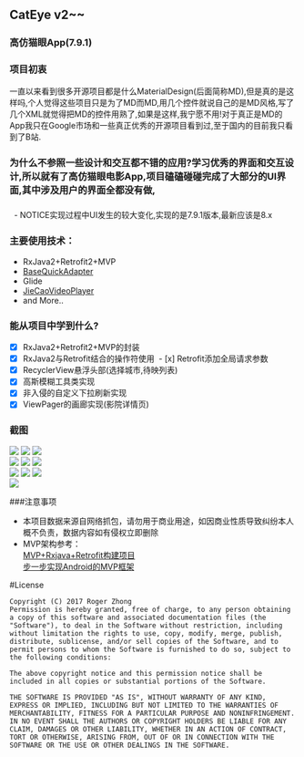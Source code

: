 
## CatEye v2~~
### 高仿猫眼App(7.9.1)


### 项目初衷
一直以来看到很多开源项目都是什么MaterialDesign(后面简称MD),但是真的是这样吗,个人觉得这些项目只是为了MD而MD,用几个控件就说自己的是MD风格,写了几个XML就觉得把MD的控件用熟了,如果是这样,我宁愿不用!对于真正是MD的App我只在Google市场和一些真正优秀的开源项目看到过,至于国内的目前我只看到了B站.

### 为什么不参照一些设计和交互都不错的应用?学习优秀的界面和交互设计,所以就有了高仿猫眼电影App,项目磕磕碰碰完成了大部分的UI界面,其中涉及用户的界面全都没有做,

### 
   - NOTICE实现过程中UI发生的较大变化,实现的是7.9.1版本,最新应该是8.x
### 主要使用技术：
  - RxJava2+Retrofit2+MVP
  - [BaseQuickAdapter](https://github.com/CymChad/BaseRecyclerViewAdapterHelper)
  - Glide
  - [JieCaoVideoPlayer](https://github.com/lipangit/JieCaoVideoPlayer)
  - and More..
  
### 能从项目中学到什么?
  - [x] RxJava2+Retrofit2+MVP的封装
  - [x] RxJava2与Retrofit结合的操作符使用
  - [x] Retrofit添加全局请求参数
  - [x] RecyclerView悬浮头部(选择城市,待映列表)
  - [x] 高斯模糊工具类实现
  - [x] 非入侵的自定义下拉刷新实现
  - [x] ViewPager的画廊实现(影院详情页)
  
### 截图
![](https://github.com/Cicinnus0407/CatEye/blob/v2/screenShoot/device-2017-07-01-170714.png)
![](https://github.com/Cicinnus0407/CatEye/blob/v2/screenShoot/device-2017-07-01-170754.png)
![](https://github.com/Cicinnus0407/CatEye/blob/v2/screenShoot/device-2017-07-01-170833.png)
</br>
![](https://github.com/Cicinnus0407/CatEye/blob/v2/screenShoot/device-2017-07-01-170944.png)
![](https://github.com/Cicinnus0407/CatEye/blob/v2/screenShoot/device-2017-07-01-171000.png)
![](https://github.com/Cicinnus0407/CatEye/blob/v2/screenShoot/device-2017-07-01-171423.png)
</br>
![](https://github.com/Cicinnus0407/CatEye/blob/v2/screenShoot/device-2017-07-01-171502.png)
![](https://github.com/Cicinnus0407/CatEye/blob/v2/screenShoot/device-2017-07-01-172138.png)
![](https://github.com/Cicinnus0407/CatEye/blob/v2/screenShoot/device-2017-07-01-172240.png)
</br>
![](https://github.com/Cicinnus0407/CatEye/blob/v2/screenShoot/device-2017-07-01-172359.png)
</br>

###注意事项

- 本项目数据来源自网络抓包，请勿用于商业用途，如因商业性质导致纠纷本人概不负责，数据内容如有侵权立即删除</br>
- MVP架构参考：</br>
[MVP+Rxjava+Retrofit构建项目](http://www.jianshu.com/p/b1da0387f805 )</br>
[步一步实现Android的MVP框架](http://mp.weixin.qq.com/s?__biz=MzA3NTYzODYzMg==&mid=2653577546&idx=1&sn=e10be159645a3aa8f6d6f209420fb412&scene=0#wechat_redirect)


#License
```
Copyright (C) 2017 Roger Zhong
Permission is hereby granted, free of charge, to any person obtaining a copy of this software and associated documentation files (the "Software"), to deal in the Software without restriction, including without limitation the rights to use, copy, modify, merge, publish, distribute, sublicense, and/or sell copies of the Software, and to permit persons to whom the Software is furnished to do so, subject to the following conditions:

The above copyright notice and this permission notice shall be included in all copies or substantial portions of the Software.

THE SOFTWARE IS PROVIDED "AS IS", WITHOUT WARRANTY OF ANY KIND, EXPRESS OR IMPLIED, INCLUDING BUT NOT LIMITED TO THE WARRANTIES OF MERCHANTABILITY, FITNESS FOR A PARTICULAR PURPOSE AND NONINFRINGEMENT. IN NO EVENT SHALL THE AUTHORS OR COPYRIGHT HOLDERS BE LIABLE FOR ANY CLAIM, DAMAGES OR OTHER LIABILITY, WHETHER IN AN ACTION OF CONTRACT, TORT OR OTHERWISE, ARISING FROM, OUT OF OR IN CONNECTION WITH THE SOFTWARE OR THE USE OR OTHER DEALINGS IN THE SOFTWARE.
